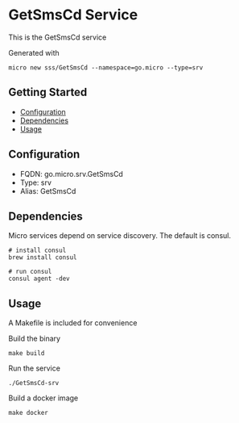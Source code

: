 # GetSmsCd Service

This is the GetSmsCd service

Generated with

```
micro new sss/GetSmsCd --namespace=go.micro --type=srv
```

## Getting Started

- [Configuration](#configuration)
- [Dependencies](#dependencies)
- [Usage](#usage)

## Configuration

- FQDN: go.micro.srv.GetSmsCd
- Type: srv
- Alias: GetSmsCd

## Dependencies

Micro services depend on service discovery. The default is consul.

```
# install consul
brew install consul

# run consul
consul agent -dev
```

## Usage

A Makefile is included for convenience

Build the binary

```
make build
```

Run the service
```
./GetSmsCd-srv
```

Build a docker image
```
make docker
```